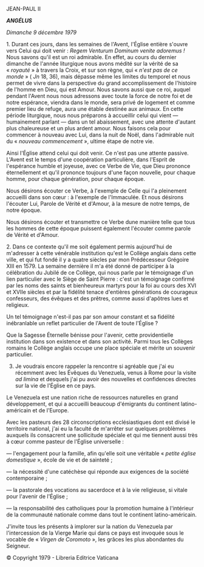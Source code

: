 JEAN-PAUL II

***ANGÉLUS***

*Dimanche 9 décembre 1979*

1. Durant ces jours, dans les semaines de l'Avent, l'Église entière s'ouvre vers Celui qui doit venir : *Regem Venturum Dominum venite adoremus !* Nous savons qu'il est un roi admirable. En effet, au cours du dernier dimanche de l'année liturgique nous avons médité sur la vérité de sa « *royauté* » à travers la Croix, et sur son règne, qui « *n'est pas de ce monde* » ( *Jn* 18, 36), mais dépasse même les limites du temporel et nous permet de vivre dans la perspective du grand accomplissement de l'histoire de l'homme en Dieu, qui est Amour. Nous savons aussi que ce roi, auquel pendant l'Avent nous nous adressons avec toute la force de notre foi et de notre espérance, viendra dans le monde, sera privé de logement et comme premier lieu de refuge, aura une étable destinée aux animaux. En cette période liturgique, nous nous préparons à accueillir celui qui vient — humainement parlant — dans un tel abaissement, avec une attente d'autant plus chaleureuse et un plus ardent amour. Nous faisons cela pour commencer à nouveau avec Lui, dans la nuit de Noël, dans l'admirable nuit du « *nouveau commencement* », ultime étape de notre vie.

Ainsi l'Église attend celui qui doit venir. Ce n'est pas une attente passive. L'Avent est le temps d'une coopération particulière, dans l'Esprit de l'espérance humble et joyeuse, avec ce Verbe de Vie, que Dieu prononce éternellement et qu'il prononce toujours d'une façon nouvelle, pour chaque homme, pour chaque génération, pour chaque époque.

Nous désirons écouter ce Verbe, à l'exemple de Celle qui l'a pleinement accueilli dans son cœur : à l'exemple de l'Immaculée. Et nous désirons l'écouter Lui, Parole de Vérité et d'Amour, à la mesure de notre temps, de notre époque.

Nous désirons écouter et transmettre ce Verbe dune manière telle que tous les hommes de cette époque puissent également l'écouter comme parole de Vérité et d'Amour.

2. Dans ce contexte qu'il me soit également permis aujourd'hui de m'adresser à cette vénérable institution qu'est le Collège anglais dans cette ville, et qui fut fondé il y a quatre siècles par mon Prédécesseur Grégoire XIII en 1579. La semaine dernière il m'a été donné de participer à la célébration du Jubilé de ce Collège, qui nous parle par le témoignage d'un lien particulier avec le Siège de Saint Pierre : c'est un témoignage confirmé par les noms des saints et bienheureux martyrs pour la foi au cours des XVI et XVIIe siècles et par la fidélité tenace d'entières générations de courageux confesseurs, des évêques et des prêtres, comme aussi d'apôtres lues et religieux.

Un tel témoignage n'est-il pas par son amour constant et sa fidélité inébranlable un reflet particulier de l'Avent de toute l'Église ?

Que la Sagesse Éternelle bénisse pour l'avenir, cette providentielle institution dans son existence et dans son activité. Parmi tous les Collèges romains le Collège anglais occupe une place spéciale et mérite un souvenir particulier.

3. Je voudrais encore rappeler la rencontre si agréable que j'ai eu récemment avec les Évêques du Venezuela, venus à Rome pour la visite *ad limina* et desquels j'ai pu avoir des nouvelles et confidences directes sur la vie de l'Église en ce pays.

Le Venezuela est une nation riche de ressources naturelles en grand développement, et qui a accueilli beaucoup d'émigrants du continent latino-américain et de l'Europe.

Avec les pasteurs des 28 circonscriptions ecclésiastiques dont est divisé le territoire national, j'ai eu la faculté de m'arrêter sur quelques problèmes auxquels ils consacrent une sollicitude spéciale et qui me tiennent aussi très à cœur comme pasteur de l'Église universelle :

— l'engagement pour la famille, afin qu'elle soit une véritable « *petite église domestique* », école de vie et de sainteté ;

— la nécessité d'une catéchèse qui réponde aux exigences de la société contemporaine ;

— la pastorale des vocations au sacerdoce et à la vie religieuse, si vitale pour l'avenir de l'Église ;

— la responsabilité des catholiques pour la promotion humaine à l'intérieur de la communauté nationale comme dans tout le continent latino-américain.

J'invite tous les présents à implorer sur la nation du Venezuela par l'intercession de la Vierge Marie qui dans ce pays est invoquée sous le vocable de « *Virgen de Coromoto* », les grâces les plus abondantes du Seigneur.

© Copyright 1979 - Libreria Editrice Vaticana
